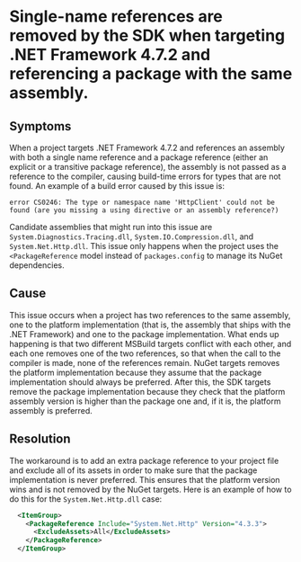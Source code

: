 # Single-name references are removed by the SDK when targeting .NET Framework 4.7.2 and referencing a package with the same assembly.

## Symptoms
When a project targets .NET Framework 4.7.2 and references an assembly with both a single name reference and a package reference (either an explicit or a transitive package reference), the assembly is not passed as a reference to the compiler, causing build-time errors for types that are not found. An example of a build error caused by this issue is:
```
error CS0246: The type or namespace name 'HttpClient' could not be found (are you missing a using directive or an assembly reference?)
```

Candidate assemblies that might run into this issue are `System.Diagnostics.Tracing.dll`, `System.IO.Compression.dll`, and `System.Net.Http.dll`. This issue only happens when the project uses the `<PackageReference` model instead of `packages.config` to manage its NuGet dependencies.

## Cause
This issue occurs when a project has two references to the same assembly, one to the platform implementation (that is, the assembly that ships with the .NET Framework) and one to the package implementation. What ends up happening is that two different MSBuild targets conflict with each other, and each one removes one of the two references, so that when the call to the compiler is made, none of the references remain. NuGet targets removes the platform implementation because they assume that the package implementation should always be preferred. After this, the SDK targets remove the package implementation because they check that the platform assembly version is higher than the package one and, if it is, the platform assembly is preferred.

## Resolution
The workaround is to add an extra package reference to your project file and exclude all of its assets in order to make sure that the package implementation is never preferred. This ensures that the platform version wins and is not removed by the NuGet targets. Here is an example of how to do this for the `System.Net.Http.dll` case:

```xml
  <ItemGroup>
    <PackageReference Include="System.Net.Http" Version="4.3.3">
      <ExcludeAssets>All</ExcludeAssets>
    </PackageReference>
  </ItemGroup>
```